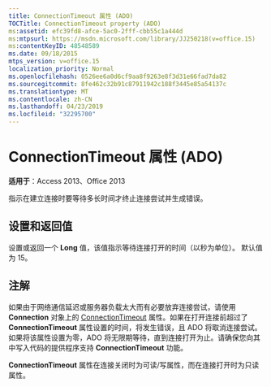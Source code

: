 ```yaml
---
title: ConnectionTimeout 属性 (ADO)
TOCTitle: ConnectionTimeout property (ADO)
ms:assetid: efc39fd8-afce-5ac0-2fff-cbb55c1a444d
ms:mtpsurl: https://msdn.microsoft.com/library/JJ250218(v=office.15)
ms:contentKeyID: 48548589
ms.date: 09/18/2015
mtps_version: v=office.15
localization_priority: Normal
ms.openlocfilehash: 0526ee6a0d6cf9aa8f9263e8f3d31e66fad7da82
ms.sourcegitcommit: 8fe462c32b91c87911942c188f3445e85a54137c
ms.translationtype: MT
ms.contentlocale: zh-CN
ms.lasthandoff: 04/23/2019
ms.locfileid: "32295700"
---
```

# <a name="connectiontimeout-property-ado"></a>ConnectionTimeout 属性 (ADO)


**适用于**：Access 2013、Office 2013

指示在建立连接时要等待多长时间才终止连接尝试并生成错误。

## <a name="settings-and-return-values"></a>设置和返回值

设置或返回一个 **Long** 值，该值指示等待连接打开的时间（以秒为单位）。 默认值为 15。

## <a name="remarks"></a>注解

如果由于网络通信延迟或服务器负载太大而有必要放弃连接尝试，请使用 **Connection** 对象上的 [ConnectionTimeout](connection-object-ado.md) 属性。如果在打开连接前超过了 **ConnectionTimeout** 属性设置的时间，将发生错误，且 ADO 将取消连接尝试。如果将该属性设置为零，ADO 将无限期等待，直到连接打开为止。请确保您向其中写入代码的提供程序支持 **ConnectionTimeout** 功能。

**ConnectionTimeout** 属性在连接关闭时为可读/写属性，而在连接打开时为只读属性。

